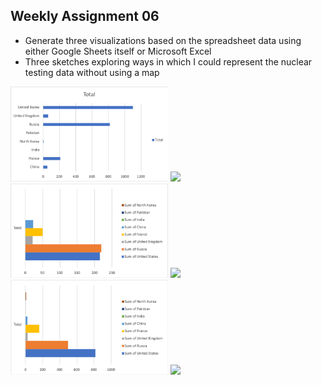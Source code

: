 ## Weekly Assignment 06

- Generate three visualizations based on the spreadsheet data using either Google Sheets itself or Microsoft Excel 
- Three sketches exploring ways in which I could represent the nuclear testing data without using a map

<img src="https://github.com/yujunmjiang/dvia-2019/blob/master/2.mapping-quantities/process/Picture1.png" width="50%"/>
<img src="https://github.com/yujunmjiang/dvia-2019/blob/master/2.mapping-quantities/process/country-location.jpg" width="50%"/>
<img src="https://github.com/yujunmjiang/dvia-2019/blob/master/2.mapping-quantities/process/Picture2.png" width="50%"/>
<img src="https://github.com/yujunmjiang/dvia-2019/blob/master/2.mapping-quantities/process/country-soa.jpg" width="50%"/>
<img src="https://github.com/yujunmjiang/dvia-2019/blob/master/2.mapping-quantities/process/Picture3.png" width="50%"/>
<img src="https://github.com/yujunmjiang/dvia-2019/blob/master/2.mapping-quantities/process/country-sou.jpg" width="50%"/>

